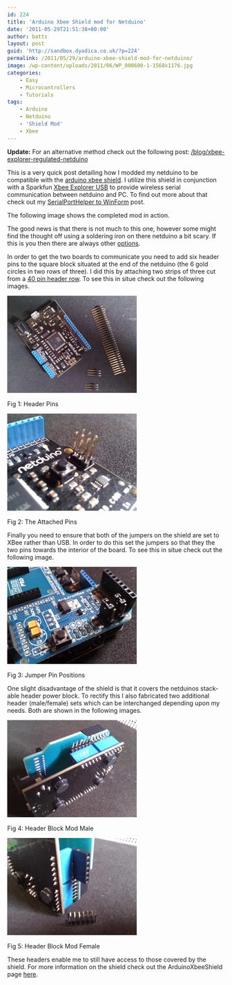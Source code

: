 ```yaml
---
id: 224
title: 'Arduino Xbee Shield mod for Netduino'
date: '2011-05-29T21:51:38+00:00'
author: batts
layout: post
guid: 'http://sandbox.dyadica.co.uk/?p=224'
permalink: /2011/05/29/arduino-xbee-shield-mod-for-netduino/
image: /wp-content/uploads/2011/06/WP_000600-1-1568x1176.jpg
categories:
    - Easy
    - Microcontrollers
    - Tutorials
tags:
    - Arduino
    - Netduino
    - 'Shield Mod'
    - Xbee
---
```


**Update:** For an alternative method check out the following post: [/blog/xbee-explorer-regulated-netduino](/blog/xbee-explorer-regulated-netduino "Xbee Explorer Regulated – Netduino")

This is a very quick post detailing how I modded my netduino to be compatible with the [arduino xbee shield](http://www.coolcomponents.co.uk/catalog/product_info.php?products_id=116 "arduino xbee shield"). I utilize this shield in conjunction with a Sparkfun [Xbee Explorer USB](http://www.coolcomponents.co.uk/catalog/product_info.php?products_id=243 "Xbee Explorer USB") to provide wireless serial communication between netduino and PC. To find out more about that check out my [SerialPortHelper to WinForm](http://www.dyadica.net/journal/netduino-serialporthelper-to-winform-and-xna "SerialPortHelper to WinForm and XNA") post.

The following image shows the completed mod in action.

The good news is that there is not much to this one, however some might find the thought off using a soldering iron on there netduino a bit scary. If this is you then there are always other [options](http://www.coolcomponents.co.uk/catalog/product_info.php?products_id=297 "Xbee Explorer Regulated").

In order to get the two boards to communicate you need to add six header pins to the square block situated at the end of the netduino (the 6 gold circles in two rows of three). I did this by attaching two strips of three cut from a [40 pin header row](http://www.coolcomponents.co.uk/catalog/product_info.php?cPath=48_49&products_id=241 "Header Row"). To see this in situe check out the following images.

![](/wp-content/uploads/2011/05/WP_000576-300x225.jpg "Header Pins")

<span class="caption">Fig 1: Header Pins</span>

![](/wp-content/uploads/2011/05/WP_000579-300x225.jpg "The Attached Pins")

<span class="caption">Fig 2: The Attached Pins</span>

Finally you need to ensure that both of the jumpers on the shield are set to XBee rather than USB. In order to do this set the jumpers so that they the two pins towards the interior of the board. To see this in situe check out the following image.

![](/wp-content/uploads/2011/05/WP_000592-300x225.jpg "Jumper Pin Positions")

<span class="caption">Fig 3: Jumper Pin Positions</span>

One slight disadvantage of the shield is that it covers the netduinos stack-able header power block. To rectify this I also fabricated two additional header (male/female) sets which can be interchanged depending upon my needs. Both are shown in the following images.

![](/wp-content/uploads/2011/05/WP_000585-300x225.jpg "Header Block Mod Male")

<span class="caption">Fig 4: Header Block Mod Male</span>

![](/wp-content/uploads/2011/05/WP_000588-300x225.jpg "Header Block Mod Female")

<span class="caption">Fig 5: Header Block Mod Female</span>

These headers enable me to still have access to those covered by the shield. For more information on the shield check out the ArduinoXbeeShield page [here](http://www.arduino.cc/en/Main/ArduinoXbeeShield "ArduinoXbeeShield").